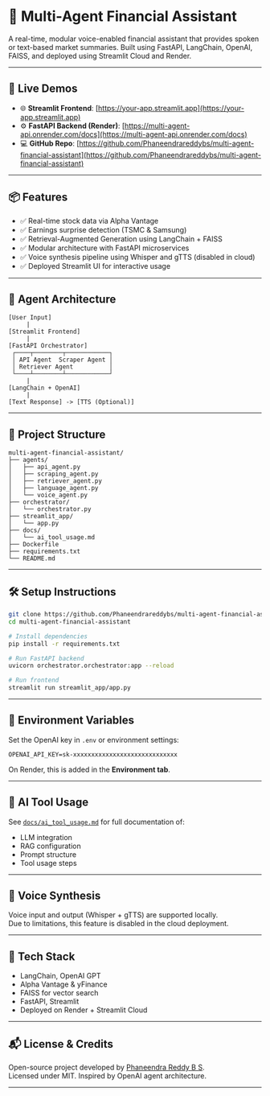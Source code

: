 
# 🧠 Multi-Agent Financial Assistant

A real-time, modular voice-enabled financial assistant that provides spoken or text-based market summaries. Built using FastAPI, LangChain, OpenAI, FAISS, and deployed using Streamlit Cloud and Render.

---

## 🔗 Live Demos

- 🌐 **Streamlit Frontend**: [https://your-app.streamlit.app](https://your-app.streamlit.app)
- ⚙️ **FastAPI Backend (Render)**: [https://multi-agent-api.onrender.com/docs](https://multi-agent-api.onrender.com/docs)
- 💻 **GitHub Repo**: [https://github.com/Phaneendrareddybs/multi-agent-financial-assistant](https://github.com/Phaneendrareddybs/multi-agent-financial-assistant)

---

## 📦 Features

- ✅ Real-time stock data via Alpha Vantage
- ✅ Earnings surprise detection (TSMC & Samsung)
- ✅ Retrieval-Augmented Generation using LangChain + FAISS
- ✅ Modular architecture with FastAPI microservices
- ✅ Voice synthesis pipeline using Whisper and gTTS (disabled in cloud)
- ✅ Deployed Streamlit UI for interactive usage

---

## 🧠 Agent Architecture

```
[User Input]
     |
[Streamlit Frontend]
     |
[FastAPI Orchestrator]
 ┌────┬────────┬────────────┐
 │ API Agent  Scraper Agent │
 │ Retriever Agent          │
 └────┴────────┴────────────┘
     |
[LangChain + OpenAI]
     |
[Text Response] -> [TTS (Optional)]
```

---

## 📁 Project Structure

```
multi-agent-financial-assistant/
├── agents/
│   ├── api_agent.py
│   ├── scraping_agent.py
│   ├── retriever_agent.py
│   ├── language_agent.py
│   └── voice_agent.py
├── orchestrator/
│   └── orchestrator.py
├── streamlit_app/
│   └── app.py
├── docs/
│   └── ai_tool_usage.md
├── Dockerfile
├── requirements.txt
└── README.md
```

---

## 🛠️ Setup Instructions

```bash
git clone https://github.com/Phaneendrareddybs/multi-agent-financial-assistant.git
cd multi-agent-financial-assistant

# Install dependencies
pip install -r requirements.txt

# Run FastAPI backend
uvicorn orchestrator.orchestrator:app --reload

# Run frontend
streamlit run streamlit_app/app.py
```

---

## 🔐 Environment Variables

Set the OpenAI key in `.env` or environment settings:

```
OPENAI_API_KEY=sk-xxxxxxxxxxxxxxxxxxxxxxxxxxxxx
```

On Render, this is added in the **Environment tab**.

---

## 📄 AI Tool Usage

See [`docs/ai_tool_usage.md`](docs/ai_tool_usage.md) for full documentation of:

- LLM integration
- RAG configuration
- Prompt structure
- Tool usage steps

---

## 🎤 Voice Synthesis

Voice input and output (Whisper + gTTS) are supported locally.  
Due to limitations, this feature is disabled in the cloud deployment.

---

## 🧪 Tech Stack

- LangChain, OpenAI GPT
- Alpha Vantage & yFinance
- FAISS for vector search
- FastAPI, Streamlit
- Deployed on Render + Streamlit Cloud

---

## 📬 License & Credits

Open-source project developed by [Phaneendra Reddy B S](https://github.com/Phaneendrareddybs).  
Licensed under MIT. Inspired by OpenAI agent architecture.

---
